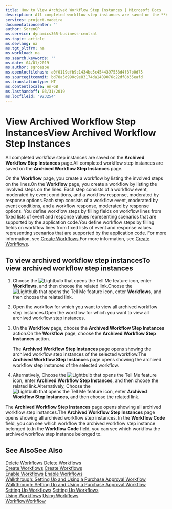 ```yaml
---
title: How to View Archived Workflow Step Instances | Microsoft Docs
description: All completed workflow step instances are saved on the **Archived Workflow Step Instances** page.
services: project-madeira
documentationcenter: ''
author: SorenGP
ms.service: dynamics365-business-central
ms.topic: article
ms.devlang: na
ms.tgt_pltfrm: na
ms.workload: na
ms.search.keywords: ''
ms.date: 04/01/2019
ms.author: sgroespe
ms.openlocfilehash: a0f0119efb9c1434be5c4544397558d4f87b0d75
ms.sourcegitcommit: bd78a5d990c9e83174da1409076c22df8b35eafd
ms.translationtype: HT
ms.contentlocale: en-GB
ms.lasthandoff: 03/31/2019
ms.locfileid: "923254"
---
```

# <a name="view-archived-workflow-step-instances"></a><span data-ttu-id="57fd3-103">View Archived Workflow Step Instances</span><span class="sxs-lookup"><span data-stu-id="57fd3-103">View Archived Workflow Step Instances</span></span>
<span data-ttu-id="57fd3-104">All completed workflow step instances are saved on the **Archived Workflow Step Instances** page.</span><span class="sxs-lookup"><span data-stu-id="57fd3-104">All completed workflow step instances are saved on the **Archived Workflow Step Instances** page.</span></span>  

 <span data-ttu-id="57fd3-105">On the **Workflow** page, you create a workflow by listing the involved steps on the lines.</span><span class="sxs-lookup"><span data-stu-id="57fd3-105">On the **Workflow** page, you create a workflow by listing the involved steps on the lines.</span></span> <span data-ttu-id="57fd3-106">Each step consists of a workflow event, moderated by event conditions, and a workflow response, moderated by response options.</span><span class="sxs-lookup"><span data-stu-id="57fd3-106">Each step consists of a workflow event, moderated by event conditions, and a workflow response, moderated by response options.</span></span> <span data-ttu-id="57fd3-107">You define workflow steps by filling fields on workflow lines from fixed lists of event and response values representing scenarios that are supported by the application code.</span><span class="sxs-lookup"><span data-stu-id="57fd3-107">You define workflow steps by filling fields on workflow lines from fixed lists of event and response values representing scenarios that are supported by the application code.</span></span> <span data-ttu-id="57fd3-108">For more information, see [Create Workflows](across-how-to-create-workflows.md).</span><span class="sxs-lookup"><span data-stu-id="57fd3-108">For more information, see [Create Workflows](across-how-to-create-workflows.md).</span></span>  

## <a name="to-view-archived-workflow-step-instances"></a><span data-ttu-id="57fd3-109">To view archived workflow step instances</span><span class="sxs-lookup"><span data-stu-id="57fd3-109">To view archived workflow step instances</span></span>  
1.  <span data-ttu-id="57fd3-110">Choose the ![Lightbulb that opens the Tell Me feature](media/ui-search/search_small.png "Tell me what you want to do") icon, enter **Workflows**, and then choose the related link.</span><span class="sxs-lookup"><span data-stu-id="57fd3-110">Choose the ![Lightbulb that opens the Tell Me feature](media/ui-search/search_small.png "Tell me what you want to do") icon, enter **Workflows**, and then choose the related link.</span></span>  
2.  <span data-ttu-id="57fd3-111">Open the workflow for which you want to view all archived workflow step instances.</span><span class="sxs-lookup"><span data-stu-id="57fd3-111">Open the workflow for which you want to view all archived workflow step instances.</span></span>  
3.  <span data-ttu-id="57fd3-112">On the **Workflow** page, choose the **Archived Workflow Step Instances** action.</span><span class="sxs-lookup"><span data-stu-id="57fd3-112">On the **Workflow** page, choose the **Archived Workflow Step Instances** action.</span></span>  

    <span data-ttu-id="57fd3-113">The **Archived Workflow Step Instances** page opens showing the archived workflow step instances of the selected workflow.</span><span class="sxs-lookup"><span data-stu-id="57fd3-113">The **Archived Workflow Step Instances** page opens showing the archived workflow step instances of the selected workflow.</span></span>  
4.  <span data-ttu-id="57fd3-114">Alternatively, Choose the ![Lightbulb that opens the Tell Me feature](media/ui-search/search_small.png "Tell me what you want to do") icon, enter **Archived Workflow Step Instances**, and then choose the related link.</span><span class="sxs-lookup"><span data-stu-id="57fd3-114">Alternatively, Choose the ![Lightbulb that opens the Tell Me feature](media/ui-search/search_small.png "Tell me what you want to do") icon, enter **Archived Workflow Step Instances**, and then choose the related link.</span></span>  

<span data-ttu-id="57fd3-115">The **Archived Workflow Step Instances** page opens showing all archived workflow step instances.</span><span class="sxs-lookup"><span data-stu-id="57fd3-115">The **Archived Workflow Step Instances** page opens showing all archived workflow step instances.</span></span> <span data-ttu-id="57fd3-116">In the **Workflow Code** field, you can see which workflow the archived workflow step instance belonged to.</span><span class="sxs-lookup"><span data-stu-id="57fd3-116">In the **Workflow Code** field, you can see which workflow the archived workflow step instance belonged to.</span></span>  

## <a name="see-also"></a><span data-ttu-id="57fd3-117">See Also</span><span class="sxs-lookup"><span data-stu-id="57fd3-117">See Also</span></span>  
 <span data-ttu-id="57fd3-118">[Delete Workflows](across-how-to-delete-workflows.md) </span><span class="sxs-lookup"><span data-stu-id="57fd3-118">[Delete Workflows](across-how-to-delete-workflows.md) </span></span>  
 <span data-ttu-id="57fd3-119">[Create Workflows](across-how-to-create-workflows.md) </span><span class="sxs-lookup"><span data-stu-id="57fd3-119">[Create Workflows](across-how-to-create-workflows.md) </span></span>  
 <span data-ttu-id="57fd3-120">[Enable Workflows](across-how-to-enable-workflows.md) </span><span class="sxs-lookup"><span data-stu-id="57fd3-120">[Enable Workflows](across-how-to-enable-workflows.md) </span></span>  
 <span data-ttu-id="57fd3-121">[Walkthrough: Setting Up and Using a Purchase Approval Workflow](walkthrough-setting-up-and-using-a-purchase-approval-workflow.md) </span><span class="sxs-lookup"><span data-stu-id="57fd3-121">[Walkthrough: Setting Up and Using a Purchase Approval Workflow](walkthrough-setting-up-and-using-a-purchase-approval-workflow.md) </span></span>  
 <span data-ttu-id="57fd3-122">[Setting Up Workflows](across-set-up-workflows.md) </span><span class="sxs-lookup"><span data-stu-id="57fd3-122">[Setting Up Workflows](across-set-up-workflows.md) </span></span>  
 <span data-ttu-id="57fd3-123">[Using Workflows](across-use-workflows.md) </span><span class="sxs-lookup"><span data-stu-id="57fd3-123">[Using Workflows](across-use-workflows.md) </span></span>  
 [<span data-ttu-id="57fd3-124">Workflow</span><span class="sxs-lookup"><span data-stu-id="57fd3-124">Workflow</span></span>](across-workflow.md)
